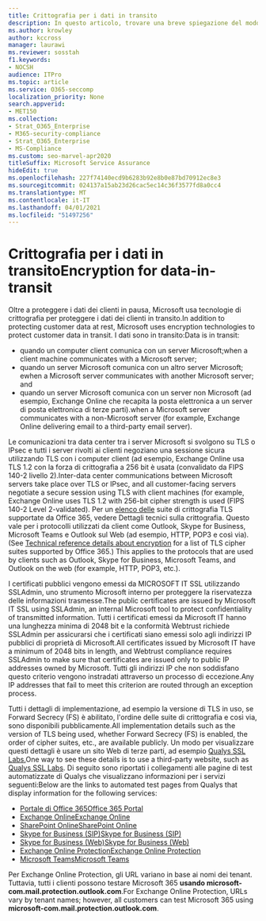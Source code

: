 ```yaml
---
title: Crittografia per i dati in transito
description: In questo articolo, trovare una breve spiegazione del modo in cui Microsoft crittografa i dati dei clienti di Microsoft 365 in transito.
ms.author: krowley
author: kccross
manager: laurawi
ms.reviewer: sosstah
f1.keywords:
- NOCSH
audience: ITPro
ms.topic: article
ms.service: O365-seccomp
localization_priority: None
search.appverid:
- MET150
ms.collection:
- Strat_O365_Enterprise
- M365-security-compliance
- Strat_O365_Enterprise
- MS-Compliance
ms.custom: seo-marvel-apr2020
titleSuffix: Microsoft Service Assurance
hideEdit: true
ms.openlocfilehash: 227f74140ecd9b6283b92e8b0e87bd70912ec8e3
ms.sourcegitcommit: 024137a15ab23d26cac5ec14c36f3577fd8a0cc4
ms.translationtype: MT
ms.contentlocale: it-IT
ms.lasthandoff: 04/01/2021
ms.locfileid: "51497256"
---
```

# <a name="encryption-for-data-in-transit"></a><span data-ttu-id="8a9cf-103">Crittografia per i dati in transito</span><span class="sxs-lookup"><span data-stu-id="8a9cf-103">Encryption for data-in-transit</span></span>

<span data-ttu-id="8a9cf-104">Oltre a proteggere i dati dei clienti in pausa, Microsoft usa tecnologie di crittografia per proteggere i dati dei clienti in transito.</span><span class="sxs-lookup"><span data-stu-id="8a9cf-104">In addition to protecting customer data at rest, Microsoft uses encryption technologies to protect customer data in transit.</span></span> <span data-ttu-id="8a9cf-105">I dati sono in transito:</span><span class="sxs-lookup"><span data-stu-id="8a9cf-105">Data is in transit:</span></span>

- <span data-ttu-id="8a9cf-106">quando un computer client comunica con un server Microsoft;</span><span class="sxs-lookup"><span data-stu-id="8a9cf-106">when a client machine communicates with a Microsoft server;</span></span>
- <span data-ttu-id="8a9cf-107">quando un server Microsoft comunica con un altro server Microsoft; e</span><span class="sxs-lookup"><span data-stu-id="8a9cf-107">when a Microsoft server communicates with another Microsoft server; and</span></span>
- <span data-ttu-id="8a9cf-108">quando un server Microsoft comunica con un server non Microsoft (ad esempio, Exchange Online che recapita la posta elettronica a un server di posta elettronica di terze parti).</span><span class="sxs-lookup"><span data-stu-id="8a9cf-108">when a Microsoft server communicates with a non-Microsoft server (for example, Exchange Online delivering email to a third-party email server).</span></span>

<span data-ttu-id="8a9cf-109">Le comunicazioni tra data center tra i server Microsoft si svolgono su TLS o IPsec e tutti i server rivolti ai clienti negoziano una sessione sicura utilizzando TLS con i computer client (ad esempio, Exchange Online usa TLS 1.2 con la forza di crittografia a 256 bit è usata (convalidato da FIPS 140-2 livello 2).</span><span class="sxs-lookup"><span data-stu-id="8a9cf-109">Inter-data center communications between Microsoft servers take place over TLS or IPsec, and all customer-facing servers negotiate a secure session using TLS with client machines (for example, Exchange Online uses TLS 1.2 with 256-bit cipher strength is used (FIPS 140-2 Level 2-validated).</span></span> <span data-ttu-id="8a9cf-110">Per un [elenco delle](/microsoft-365/compliance/technical-reference-details-about-encryption) suite di crittografia TLS supportate da Office 365, vedere Dettagli tecnici sulla crittografia. Questo vale per i protocolli utilizzati da client come Outlook, Skype for Business, Microsoft Teams e Outlook sul Web (ad esempio, HTTP, POP3 e così via).</span><span class="sxs-lookup"><span data-stu-id="8a9cf-110">(See [Technical reference details about encryption](/microsoft-365/compliance/technical-reference-details-about-encryption) for a list of TLS cipher suites supported by Office 365.) This applies to the protocols that are used by clients such as Outlook, Skype for Business, Microsoft Teams, and Outlook on the web (for example, HTTP, POP3, etc.).</span></span>

<span data-ttu-id="8a9cf-111">I certificati pubblici vengono emessi da MICROSOFT IT SSL utilizzando SSLAdmin, uno strumento Microsoft interno per proteggere la riservatezza delle informazioni trasmesse.</span><span class="sxs-lookup"><span data-stu-id="8a9cf-111">The public certificates are issued by Microsoft IT SSL using SSLAdmin, an internal Microsoft tool to protect confidentiality of transmitted information.</span></span> <span data-ttu-id="8a9cf-112">Tutti i certificati emessi da Microsoft IT hanno una lunghezza minima di 2048 bit e la conformità Webtrust richiede SSLAdmin per assicurarsi che i certificati siano emessi solo agli indirizzi IP pubblici di proprietà di Microsoft.</span><span class="sxs-lookup"><span data-stu-id="8a9cf-112">All certificates issued by Microsoft IT have a minimum of 2048 bits in length, and Webtrust compliance requires SSLAdmin to make sure that certificates are issued only to public IP addresses owned by Microsoft.</span></span> <span data-ttu-id="8a9cf-113">Tutti gli indirizzi IP che non soddisfano questo criterio vengono instradati attraverso un processo di eccezione.</span><span class="sxs-lookup"><span data-stu-id="8a9cf-113">Any IP addresses that fail to meet this criterion are routed through an exception process.</span></span>

<span data-ttu-id="8a9cf-114">Tutti i dettagli di implementazione, ad esempio la versione di TLS in uso, se Forward Secrecy (FS) è abilitato, l'ordine delle suite di crittografia e così via, sono disponibili pubblicamente.</span><span class="sxs-lookup"><span data-stu-id="8a9cf-114">All implementation details such as the version of TLS being used, whether Forward Secrecy (FS) is enabled, the order of cipher suites, etc., are available publicly.</span></span> <span data-ttu-id="8a9cf-115">Un modo per visualizzare questi dettagli è usare un sito Web di terze parti, ad esempio [Qualys SSL Labs.](https://www.ssllabs.com)</span><span class="sxs-lookup"><span data-stu-id="8a9cf-115">One way to see these details is to use a third-party website, such as [Qualys SSL Labs](https://www.ssllabs.com).</span></span> <span data-ttu-id="8a9cf-116">Di seguito sono riportati i collegamenti alle pagine di test automatizzate di Qualys che visualizzano informazioni per i servizi seguenti:</span><span class="sxs-lookup"><span data-stu-id="8a9cf-116">Below are the links to automated test pages from Qualys that display information for the following services:</span></span>

- [<span data-ttu-id="8a9cf-117">Portale di Office 365</span><span class="sxs-lookup"><span data-stu-id="8a9cf-117">Office 365 Portal</span></span>](https://www.ssllabs.com/ssltest/analyze.html?d=portal.office.com&hideResults=on)
- [<span data-ttu-id="8a9cf-118">Exchange Online</span><span class="sxs-lookup"><span data-stu-id="8a9cf-118">Exchange Online</span></span>](https://www.ssllabs.com/ssltest/analyze.html?d=outlook.office365.com&hideResults=on)
- [<span data-ttu-id="8a9cf-119">SharePoint Online</span><span class="sxs-lookup"><span data-stu-id="8a9cf-119">SharePoint Online</span></span>](https://www.ssllabs.com/ssltest/analyze.html?d=microsoft-my.sharepoint.com&hideResults=on)
- [<span data-ttu-id="8a9cf-120">Skype for Business (SIP)</span><span class="sxs-lookup"><span data-stu-id="8a9cf-120">Skype for Business (SIP)</span></span>](https://www.ssllabs.com/ssltest/analyze.html?d=sipdir.online.lync.com)
- [<span data-ttu-id="8a9cf-121">Skype for Business (Web)</span><span class="sxs-lookup"><span data-stu-id="8a9cf-121">Skype for Business (Web)</span></span>](https://www.ssllabs.com/ssltest/analyze.html?d=webdir.online.lync.com&hideResults=on)
- [<span data-ttu-id="8a9cf-122">Exchange Online Protection</span><span class="sxs-lookup"><span data-stu-id="8a9cf-122">Exchange Online Protection</span></span>](https://ssl-tools.net/mailservers/microsoft-com.mail.protection.outlook.com)
- [<span data-ttu-id="8a9cf-123">Microsoft Teams</span><span class="sxs-lookup"><span data-stu-id="8a9cf-123">Microsoft Teams</span></span>](https://www.ssllabs.com/ssltest/analyze.html?d=teams.microsoft.com&latest)

<span data-ttu-id="8a9cf-124">Per Exchange Online Protection, gli URL variano in base ai nomi dei tenant. Tuttavia, tutti i clienti possono testare Microsoft 365 **usando microsoft-com.mail.protection.outlook.com**.</span><span class="sxs-lookup"><span data-stu-id="8a9cf-124">For Exchange Online Protection, URLs vary by tenant names; however, all customers can test Microsoft 365 using **microsoft-com.mail.protection.outlook.com**.</span></span>
